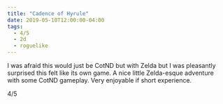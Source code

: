 ```yaml
---
title: "Cadence of Hyrule"
date: 2019-05-10T12:00:00-04:00
tags:
  - 4/5
  - 2d
  - roguelike
---
```


I was afraid this would just be CotND but with Zelda but I was pleasantly surprised this felt like its own game. A nice little Zelda-esque adventure with some CotND gameplay. Very enjoyable if short experience.

4/5
